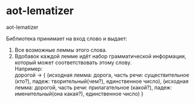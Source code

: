 # aot-lematizer
aot-lematizer

Библиотека принимает на вход слово и выдает:
1) Все возможные леммы этого слова.  
2) Вдобавок каждой лемме идёт набор грамматической информации, который может соответствовать этому слову.  
Например:  
дорогой -> {
            (исходная лемма: дорога, часть речи: существительное (кто?), падеж: творительный(чем?), единственное число),
            (исходная лемма: дорогой, часть речи: прилагательное (какой?), падеж: именительный(она какая?), единственное число)
        }
